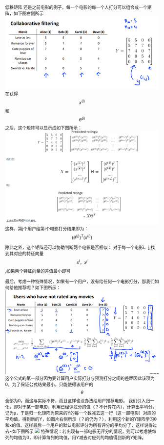 低秩矩阵
还是之前电影的例子，每一个电影的每一个人打分可以组合成一个矩阵，如下图右侧所示
![](/机器学习/images/99.PNG)
在获得$$x^{(i)}$$和$$\theta^{(j)}$$之后，这个矩阵可以显示成如下图所示：
![](/assets/100.PNG)
这样，第j个用户给第i个电影打分结果即为：$$(\theta^{(j)})^T(x^{(i)})$$

除此之外，这个矩阵还可以协助判断两个电影是否相似：
对于每一个电影i、j,找到其对应的特征向量$$x^{i}，x^{j}$$,如果两个特征向量的差值最小即可

最后，考虑一种特殊情况，如果有一个用户，没有给任何一个电影打分，那我们如何给他推荐呢？如下图所示：
![](/assets/101.PNG)
这个公式的第一部分因为要计算用户实际打分与预测打分之间的差距因此该项为0，为了保证公式结果最小，只能使得该用户的$$\theta$$全部为0，而这与实际不符，而且这样也没办法给用户推荐电影。
我们引入归一化，即对于某一部电影，利用已经评过分的值（？不计算在内），计算出平均分，记为μ，于是归一化矩阵为原来的Y的每一个数减去这一行（这一部电影）对应的平均值，得到新的Y，如图片右侧所示（？的仍为？），利用这个新的Y矩阵学习θ和x的值。这样最后一个用户的默认电影评分为所有评分的平均分了，这样说得过去~如下图所示
![](/assets/102.PNG)
特殊情况：若出现有一部电影无评分的情况，则可以考虑使每列的均值为0，即计算每列的均值，用Y减去对应列的均值得到新的Y矩阵。